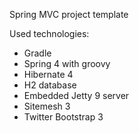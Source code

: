 Spring MVC project template

Used technologies:
- Gradle
- Spring 4 with groovy
- Hibernate 4
- H2 database
- Embedded Jetty 9 server
- Sitemesh 3
- Twitter Bootstrap 3
